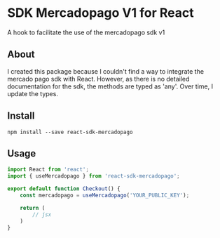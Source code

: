 # SDK Mercadopago V1 for React
A hook to facilitate the use of the mercadopago sdk v1

## About
I created this package because I couldn't find a way to integrate the mercado pago sdk with React. However, as there is no detailed documentation for the sdk, the methods are typed as 'any'. Over time, I update the types.

## Install
```shell
npm install --save react-sdk-mercadopago
```

## Usage
```js
import React from 'react';
import { useMercadopago } from 'react-sdk-mercadopago';

export default function Checkout() {
    const mercadopago = useMercadopago('YOUR_PUBLIC_KEY');

    return (
        // jsx
    )
}
```

